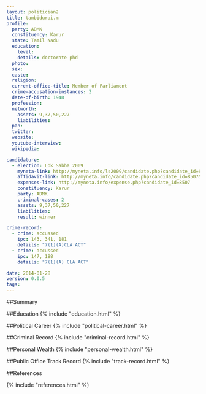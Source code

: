 ```yaml
---
layout: politician2
title: tambidurai.m
profile: 
  party: ADMK
  constituency: Karur
  state: Tamil Nadu
  education: 
    level: 
    details: doctorate phd
  photo: 
  sex: 
  caste: 
  religion: 
  current-office-title: Member of Parliament
  crime-accusation-instances: 2
  date-of-birth: 1948
  profession: 
  networth: 
    assets: 9,37,50,227
    liabilities: 
  pan: 
  twitter: 
  website: 
  youtube-interview: 
  wikipedia: 

candidature: 
  - election: Lok Sabha 2009
    myneta-link: http://myneta.info/ls2009/candidate.php?candidate_id=8507
    affidavit-link: http://myneta.info/candidate.php?candidate_id=8507&scan=original
    expenses-link: http://myneta.info/expense.php?candidate_id=8507
    constituency: Karur 
    party: ADMK
    criminal-cases: 2
    assets: 9,37,50,227
    liabilities: 
    result: winner 

crime-record: 
  - crime: accussed
    ipc: 143, 341, 181
    details: "7(1)(A)CLA ACT" 
  - crime: accussed
    ipc: 147, 188
    details: "7(1)(A) CLA ACT" 

date: 2014-01-28
version: 0.0.5
tags: 
---
```

##Summary


##Education
{% include "education.html" %}


##Political Career
{% include "political-career.html" %}


##Criminal Record
{% include "criminal-record.html" %}


##Personal Wealth
{% include "personal-wealth.html" %}


##Public Office Track Record
{% include "track-record.html" %}


##References


{% include "references.html" %}